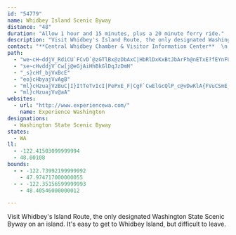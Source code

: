 ```yaml
---
id: "54779"
name: Whidbey Island Scenic Byway
distance: "48"
duration: "Allow 1 hour and 15 minutes, plus a 20 minute ferry ride."
description: "Visit Whidbey's Island Route, the only designated Washington State Scenic Byway on an island. It's easy to get to Whidbey Island, but difficult to leave. "
contact: "**Central Whidbey Chamber & Visitor Information Center**  \n 360-678-5434  \n 360-678-5664  \n [Send E-mail](mailto:cwcc@centralwhidbeychamber.com )  \n\n"
path:
  - "we~cH~ddjV_RdiCU`FCvD`@zGTlBx@zDbAxC|HbRlDxKxBtJbArFh@nETxE?fEYnFUbCwAfGkBxEoBzCwAzAgWdR_CfC}A`C_AlBo@pBi@zB_@~BYrDIrCUpr@HvE`@nHpDnYt@zHRtH?xCmCtjAYpHe@hFc@fDcGz\\_@fDYtEMlIJ~G\\tFxHd{@LxDBdHUtHMdBk@nFc@zCoApF}EzN]xA[zBsC|X]zBe@jBk@xAsBdDib@fk@mBtDeQ~f@{AxCqBnCiApA{MzK}C~A_cAlYiCh@{\\nB_AVcLfGaA^uAV{{ACseAQiBPiQjDeE~A_HnFaBdAgCr@kKrAaKQaIa@sBk@_OuHcDg@}CNiDdA{IvDmIzCcPlGoXhLeIrDmCxAyT|P_BbB_LjJ{RlOgElB{NdF{DnBsBfBiChB_Bz@iCdAwCl@oXfE{mAxQyOfCua@nHaC\\_i@fEyBj@gDhBuQfLqAxAu@jAkInSaAhBiAdBwBzBwJ~H_H`FyDpBmFxAcCf@m\\`FgClAmBdBuBpDmTnd@iB|CcCfCeQnNuEfEa@p@y@bBeI`Vu@~AoArAoAf@mBP{[CqIVy_@?sB\\w@^cBxA}@tAq@dBc@lBYrBEfBCxEUpDc@tBiA`DcBpByBlAyBV{`@FmCfAmAdA_B~Bm@~Ag@~BMz@SlC?pAv@bg@^lQsA|\\cCbZEvAJpd@AlII~B_@hGmA~IiA`FgFpRsCxOuA|Mq@dK[pQBvgCDnEXrFXrDd@lDbAlFlFpRx@rE~@jITtEHzFEdEUfGi@zFw@zE{@~DcBfF}@|Bu@`BsA~BuAtBwBdC_DlCc^zVyl@~c@kEbC}Bx@iF~@gFPuAKaBs@y@s@_AsAuBaGwCgHcFsJg@qBGs@CaJJsCZiCVkGRmKEiBMcBu@iFYkAk@sAgC_DaYie@[_AsA{G_@eAc@m@y@}@y@_@_BYsh@?gCWcA[iBkAuBgCwTw\\mJaOs@iBqGsR{@uB{@wAeAmAaF_Eu@{@s@mAeAyC}@sDcK_d@wBk_@}Hm`@OuJYcDe@_ByIwUqAoCwBqC}@u@eAk@yM_EkRuC{KqAkIm@a^GsC[cAg@e@o@]{@[{BA{IGyAUaB}CaMwFaS_CcKs`@KoCg@gCmAkA_A_LsJkM_MwC}CwYo^uQkTaOiRsb@_h@gIiKgCkCeBsAkHoEcCc@k^sDcFKmAHm\\tH}D^gCDmCGuCWuE_A}FuBmC_BoBqAcJoIyQiRsB_CaByC_AkC_AuEsEqYUmAiA_E}BoEyB_Ci@c@sCoAcCe@e`@SmA@aCXaBh@cCtAsAxAy@fA_B~Cc@jAcAhE[dCUrE]rhBKdCS~Ca@bDw@~DeU|v@y@bC{AvCu@hAyClCmi@b\\aA\\eATsBFyAY_A_@sCkByPeNiAw@cC_A_CWsOHyCIuMiAaIeAsCeAgG{EwDmBwK_C_UgEgBQkJA_CKoD}@}KoE{@SiAKiB@yA\\}D~AgAToBOiEeBaD?"
  - "se~cHvddjV`Cw[j@eGjAiHhBkGlDqJzDmH"
  - "_s}cHf_bjVxBcE"
  - "eo}cHbyajVvAgB"
  - "ml}cHzuajVzBuC|I}ItTeTvIcI|PePxE_F|CgF`CwElGcQlP_c@vDwKlA{FVuCSmE_@{FcB{USqEOuEK_F?eISwTGwE?aO`@sCn@{Bv@mAbBqBh@y@hFyFzC_DrFgDl@_@Vi@@k@[wA"
  - "ml}cHzuajVv@aA"
websites:
  - url: "http://www.experiencewa.com/"
    name: Experience Washington
designations:
  - Washington State Scenic Byway
states:
  - WA
ll:
  - -122.41503099999994
  - 48.00108
bounds:
  - - -122.73992199999992
    - 47.974717000000055
  - - -122.35156599999993
    - 48.40546000000012

---
```


Visit Whidbey's Island Route, the only designated Washington State Scenic Byway on an island. It's easy to get to Whidbey Island, but difficult to leave.
